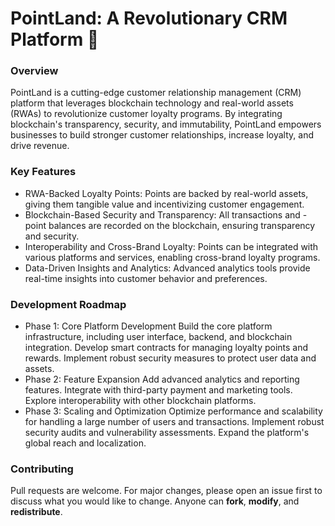 # PointLand: A Revolutionary CRM Platform 💙

### Overview
PointLand is a cutting-edge customer relationship management (CRM) platform that leverages blockchain technology and real-world assets (RWAs) to revolutionize customer loyalty programs. By integrating blockchain's transparency, security, and immutability, PointLand empowers businesses to build stronger customer relationships, increase loyalty, and drive revenue.

### Key Features
- RWA-Backed Loyalty Points: Points are backed by real-world assets, giving them tangible value and incentivizing customer engagement.
- Blockchain-Based Security and Transparency: All transactions and - point balances are recorded on the blockchain, ensuring transparency and security.
- Interoperability and Cross-Brand Loyalty: Points can be integrated with various platforms and services, enabling cross-brand loyalty programs.
- Data-Driven Insights and Analytics: Advanced analytics tools provide real-time insights into customer behavior and preferences.

### Development Roadmap
- Phase 1: Core Platform Development
Build the core platform infrastructure, including user interface, backend, and blockchain integration.
Develop smart contracts for managing loyalty points and rewards.
Implement robust security measures to protect user data and assets.
- Phase 2: Feature Expansion
Add advanced analytics and reporting features.
Integrate with third-party payment and marketing tools.
Explore interoperability with other blockchain platforms.
- Phase 3: Scaling and Optimization
Optimize performance and scalability for handling a large number of users and transactions.
Implement robust security audits and vulnerability assessments.
Expand the platform's global reach and localization.


### Contributing
Pull requests are welcome. For major changes, please open an issue first to discuss what you would like to change. Anyone can **fork**, **modify**, and **redistribute**.